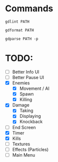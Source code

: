 # Commands

`gdlint PATH`

`gdformat PATH`

`gdparse PATH -p`

# TODO:

- [ ] Better Info UI
- [ ] Better Pause UI
- [x] Enemies
	- [x] Movement / AI
	- [x] Spawn
	- [x] Killing
- [x] Damage
	- [x] Taking
	- [x] Displaying
	- [x] Knockback
- [ ] End Screen
- [x] Timer
- [x] Kills
- [ ] Textures
- [ ] Effects (Particles)
- [ ] Main Menu
